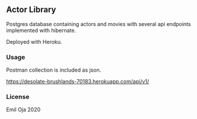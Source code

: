## Actor Library


Postgres database containing actors and movies with several api endpoints implemented with hibernate.

Deployed with Heroku.



### Usage

Postman collection is included as json.


https://desolate-brushlands-70183.herokuapp.com/api/v1/




### License
Emil Oja 2020
